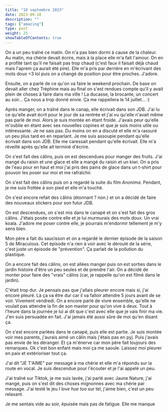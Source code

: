 ```yaml
---
title: "10 septembre 2023"
date: 2023-09-10
description: ""
tags: ["amazing"]
type: post
weight: 25
showTableOfContents: true
---
```


On a un peu traîné ce matin. On n'a pas bien dormi à cause de la chaleur. Au matin, ma chérie devait écrire, mais à la place elle m'a fait l'amour. On en a profité tant qu'il ne faisait pas trop chaud (c'est faux il faisait déjà chaud mais l'aprem ça aurait été pire). Elle m'a pris par derrière en m'écrivant des mots doux <3 lol puis on a changé de position pour être proches. J'adore.

Ensuite, on a parlé de ce qu'on va faire le weekend prochain. De base on devait aller chez Tréphine mais au final on s'est rendues compte qu'il y avait plein de choses à faire dans ma ville ! La ducasse, la brocante, un concert au soir... Ça nous a trop donné envie. Ça me rappellera le 14 juillet... :)

Après manger, on a traîné dans le canap, elle écrivait dans son JDB. J'ai lu ce qu'elle avait écrit pour le jour de sa rentrée et j'ai vu qu'elle n'avait même pas parlé de moi. Alors je suis montée en étant froide. J'avais peur qu'elle m'oublie en étant avec ses nouvelles copines et que je sois moins utile ou intéressante. Je ne sais pas. Du moins on en a discuté et elle m'a rassuré un peu plus tard en en reparlant. Je me suis assoupie pendant qu'elle écrivait dans son JDB. Elle me caressait pendant qu'elle écrivait. Elle m'a réveillé après qu'elle ait terminé d'écrire.

On s'est fait des câlins, puis on est descendues pour manger des fruits. J'ai mangé du raisin et une glace et elle a mangé du raisin et un kiwi. On a pris de l'eau pour en haut et moi j'ai pris des pains de glace dans un t-shirt pour pouvoir les poser sur moi et me rafraîchir.

On s'est fait des câlins puis on a regardé la suite du film *Anonima*. Pendant, je me suis frottée à son pied et elle m'a touché.

On s'est encore refait des câlins (étonnant ? non.) et on a décidé de faire des nouveaux stickers pour son futur JDB.

On est descendues, on s'est mis dans le canapé et on s'est fait des gros câlins. J'étais posée contre elle et je lui murmurais des mots doux. Un vrai koala. J'adore me poser contre elle, je pourrais m'endormir tellement je m'y sens bien.

Mon père a fait du saucisson et on a regardé le dernier épisode de la saison 5 de Miraculous. Cet épisode n'a rien à voir avec le déroulé de la série, c'est juste un épisode de "prévention". Ça parlait de la pollution du plastique.

On a encore fait des câlins, on est allées manger puis on est sorties dans le jardin histoire d'être un peu seules et de prendre l'air. On a décidé de monter pour faire des "vrais" câlins (car, je rappelle qu'on est filmé dans le jardin).

C'était trop dur. Je pensais pas que j'allais pleurer encore mais si, j'ai encore pleuré. Là ça va être dur car il va falloir attendre 5 jours avant de se voir. Vivement vendredi. On a encore parlé de vivre ensemble, qu'elle ne voulait pas attendre la fin de son master pour qu'on vive à deux. Tout à l'heure dans la journée je lui ai dit que c'est avec elle que je vais finir ma vie. J'en suis persuadée en fait. J'ai jamais été aussi sûre de moi qu'en disant ça.

On s'est encore parlées dans le canapé, puis elle est partie. Je suis montée voir mes parents, j'aurais aimé un câlin mais j'étais pas en pyj. Puis j'avais pas envie de les déranger. Et ça m'énerve car mon père fait toujours des remarques. Ok c'est bon enfant mais moi ça me saoule. Laissez moi pleurer en paix et extérioriser tout ça.

J'ai dit "JE T'AIME" par message à ma chérie et elle m'a répondu sur la route en vocal. Je suis descendue pour l'écouter et je l'ai appelé un peu.

J'ai traîné sur Tiktok, je me suis lavée, j'ai parlé avec Jaune Nature, j'ai mangé, puis on s'est dit des choses mignonnes avec ma chérie par message. J'ai testé le jeu *I love hue too* sur tel, j'aime bien, c'est un peu relaxant.

Je me sentais vide au soir, épuisée mais pas de fatigue. Elle me manque
